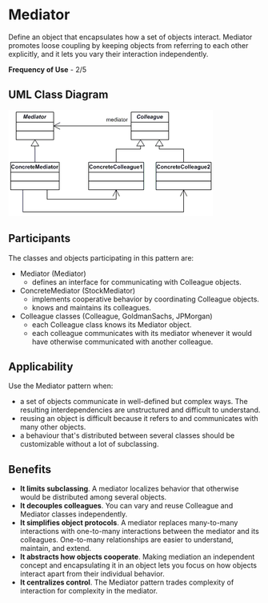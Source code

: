 # Mediator

Define an object that encapsulates how a set of objects interact. Mediator promotes loose coupling by keeping objects from referring to each other explicitly, and it lets you vary their interaction independently.

**Frequency of Use** - 2/5

## UML Class Diagram
![Mediator UML](mediator.gif)

## Participants
The classes and objects participating in this pattern are:
- Mediator (Mediator)
  - defines an interface for communicating with Colleague objects.
- ConcreteMediator (StockMediator)
  - implements cooperative behavior by coordinating Colleague objects.
  - knows and maintains its colleagues.
- Colleague classes (Colleague, GoldmanSachs, JPMorgan)
  - each Colleague class knows its Mediator object.
  - each colleague communicates with its mediator whenever it would have otherwise communicated with another colleague.

## Applicability
Use the Mediator pattern when:
- a set of objects communicate in well-defined but complex ways. The resulting interdependencies are unstructured and difficult to understand.
- reusing an object is difficult because it refers to and communicates with many other objects.
- a behaviour that's distributed between several classes should be customizable without a lot of subclassing.

## Benefits
- **It limits subclassing**. A mediator localizes behavior that otherwise would be distributed among several objects.
- **It decouples colleagues**. You can vary and reuse Colleague and Mediator classes independently.
- **It simplifies object protocols**. A mediator replaces many-to-many interactions with one-to-many interactions between the mediator and its colleagues. One-to-many relationships are easier to understand, maintain, and extend.
- **It abstracts how objects cooperate**. Making mediation an independent concept and encapsulating it in an object lets you focus on how objects interact apart from their individual behavior.
- **It centralizes control**. The Mediator pattern trades complexity of interaction for complexity in the mediator.
